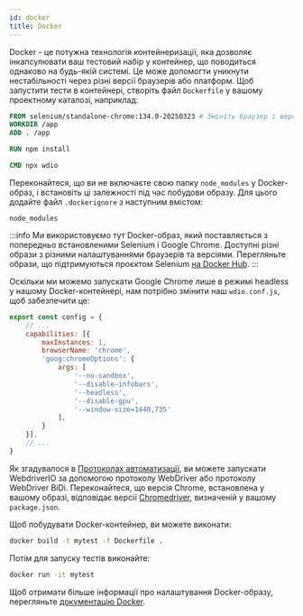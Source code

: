 ```yaml
---
id: docker
title: Docker
---
```


Docker - це потужна технологія контейнеризації, яка дозволяє інкапсулювати ваш тестовий набір у контейнер, що поводиться однаково на будь-якій системі. Це може допомогти уникнути нестабільності через різні версії браузерів або платформ. Щоб запустити тести в контейнері, створіть файл `Dockerfile` у вашому проектному каталозі, наприклад:

```Dockerfile
FROM selenium/standalone-chrome:134.0-20250323 # Змініть браузер і версію відповідно до ваших потреб
WORKDIR /app
ADD . /app

RUN npm install

CMD npx wdio
```

Переконайтеся, що ви не включаєте свою папку `node_modules` у Docker-образ, і встановіть ці залежності під час побудови образу. Для цього додайте файл `.dockerignore` з наступним вмістом:

```
node_modules
```

:::info
Ми використовуємо тут Docker-образ, який поставляється з попередньо встановленими Selenium і Google Chrome. Доступні різні образи з різними налаштуваннями браузерів та версіями. Перегляньте образи, що підтримуються проєктом Selenium [на Docker Hub](https://hub.docker.com/u/selenium).
:::

Оскільки ми можемо запускати Google Chrome лише в режимі headless у нашому Docker-контейнері, нам потрібно змінити наш `wdio.conf.js`, щоб забезпечити це:

```js title="wdio.conf.js"
export const config = {
    // ...
    capabilities: [{
        maxInstances: 1,
        browserName: 'chrome',
        'goog:chromeOptions': {
            args: [
                '--no-sandbox',
                '--disable-infobars',
                '--headless',
                '--disable-gpu',
                '--window-size=1440,735'
            ],
        }
    }],
    // ...
}
```

Як згадувалося в [Протоколах автоматизації](/docs/automationProtocols), ви можете запускати WebdriverIO за допомогою протоколу WebDriver або протоколу WebDriver BiDi. Переконайтеся, що версія Chrome, встановлена у вашому образі, відповідає версії [Chromedriver](https://www.npmjs.com/package/chromedriver), визначеній у вашому `package.json`.

Щоб побудувати Docker-контейнер, ви можете виконати:

```sh
docker build -t mytest -f Dockerfile .
```

Потім для запуску тестів виконайте:

```sh
docker run -it mytest
```

Щоб отримати більше інформації про налаштування Docker-образу, перегляньте [документацію Docker](https://docs.docker.com/).